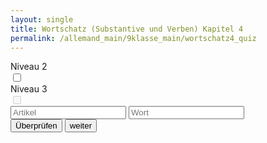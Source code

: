 ```yaml
---
layout: single
title: Wortschatz (Substantive und Verben) Kapitel 4
permalink: /allemand_main/9klasse_main/wortschatz4_quiz
---
```


<head>
  <meta charset="UTF-8">
  <meta name="viewport" content="width=device-width, initial-scale=1.0">
  <link rel="stylesheet" href="{{ site.baseurl }}/assets/css/style_flashcards_levels_quiz.css">
  <link rel="stylesheet" href="https://cdnjs.cloudflare.com/ajax/libs/font-awesome/4.7.0/css/font-awesome.min.css">
</head>

<div class="container">
  <div class="switch-container">
    <div>
      <div class="switch-label">Niveau 2</div>
      <label class="switch">
        <input type="checkbox" id="level-2-toggle">
        <span class="slider round"></span>
      </label>
    </div>
    <div>
      <div class="switch-label">Niveau 3</div>
      <label class="switch">
        <input type="checkbox" id="level-3-toggle" disabled>
        <span class="slider round"></span>
      </label>
    </div>
  </div>
  <div class="flashcard-container">
    <div class="flashcard">
      <div class="front" id="front-side">
        <div class="french-word" id="french-word"></div>
        <div class="input-container">
          <input type="text" id="input-article" placeholder="Artikel" class="input-field1">
          <input type="text" id="input-word" placeholder="Wort" class="input-field2">
        </div>
        <div class="results">
          <div id="result-article" class="result-text1"></div>
          <div id="result-word" class="result-text2"></div>
        </div>
      </div>
    </div>
  </div>
  <div class="button-container">
    <button id="check-button" onclick="checkAnswer()">Überprüfen</button>
    <button id="next-button" onclick="updateFlashcard()">weiter</button>
  </div>
</div>

<script>
// Define the flashcard data variable and field names
const flashcardData = {{ site.data.w9.wortschatz_9_4 | jsonify }};
const varFront = 'fr';
const varBack = 'de';
const varArtikel = 'artikel_de';
const varPlural = 'plural_de_end';

let currentMemberIndex = Math.floor(Math.random() * flashcardData.length);
let selectedLevels = [1]; // By default, only level 1 is selected

// Initialize the flashcard with the first member's data
function initializeFlashcard() {
  updateFlashcard();
}

function updateFlashcard() {
  const filteredData = flashcardData.filter(item => selectedLevels.includes(parseInt(item.level)));
  if (filteredData.length === 0) {
    document.getElementById('french-word').innerText = 'No data available for selected level(s).';
    document.getElementById('input-article').disabled = true;
    document.getElementById('input-word').disabled = true;
    return;
  }
  document.getElementById('input-article').disabled = false;
  document.getElementById('input-word').disabled = false;

  currentMemberIndex = getRandomMemberIndex(filteredData); // Update currentMemberIndex with a new random index from filtered data
  const member = filteredData[currentMemberIndex]; // Get the member with the updated index
  document.getElementById('french-word').innerText = member[varFront];
  clearResults();
}

function checkAnswer() {
  const filteredData = flashcardData.filter(item => selectedLevels.includes(parseInt(item.level)));
  const member = filteredData[currentMemberIndex]; // Get the current member based on currentMemberIndex
  const inputArticle = document.getElementById('input-article').value.trim();
  const inputWord = document.getElementById('input-word').value.trim();

  const resultArticle = document.getElementById('result-article');
  const resultWord = document.getElementById('result-word');

  if (inputArticle.toLowerCase() === member[varArtikel].toLowerCase()) {
    resultArticle.style.color = 'green';
    resultArticle.innerHTML = `<i class="fa fa-check-circle" style="color: green;"></i> ${inputArticle}`;
  } else {
    resultArticle.style.color = 'red';
    resultArticle.innerHTML = `<i class="fa fa-times-circle" style="color:red;"></i> <s>${inputArticle}</s> <span style="color: #007BFF;">${member[varArtikel]}</span>`;
  }

  if (inputWord === member[varBack]) {
    resultWord.style.color = 'green';
    resultWord.innerHTML = `<i class="fa fa-check-circle" style="color:green;"></i> ${inputWord}`;
  } else {
    resultWord.style.color = 'red';
    resultWord.innerHTML = `<i class="fa fa-times-circle" style="color:red;"></i> <s>${inputWord}</s> <span style="color: #007BFF;">${member[varBack]}</span>`;
  }
}

// Function to get the next member index
function getRandomMemberIndex(filteredData) {
  let randomIndex;
  do {
    randomIndex = Math.floor(Math.random() * filteredData.length);
  } while (randomIndex === currentMemberIndex);
  return randomIndex;
}

function clearResults() {
  document.getElementById('input-article').value = '';
  document.getElementById('input-word').value = '';
  document.getElementById('result-article').innerText = '';
  document.getElementById('result-word').innerText = '';
}

// Function to toggle levels based on slider state
const level2Toggle = document.getElementById('level-2-toggle');
const level3Toggle = document.getElementById('level-3-toggle');

level2Toggle.addEventListener('change', function() {
  if (this.checked) {
    if (!selectedLevels.includes(2)) {
      selectedLevels.push(2);
    }
    level3Toggle.disabled = false;
  } else {
    selectedLevels = selectedLevels.filter(level => level !== 2 && level !== 3);
    level3Toggle.checked = false;
    level3Toggle.disabled = true;
  }
  updateFlashcard();
});

level3Toggle.addEventListener('change', function() {
  if (this.checked) {
    if (!selectedLevels.includes(3)) {
      selectedLevels.push(3);
    }
  } else {
    selectedLevels = selectedLevels.filter(level => level !== 3);
  }
  updateFlashcard();
});

// Initialize the flashcard when the page loads
document.addEventListener('DOMContentLoaded', initializeFlashcard);
</script>

